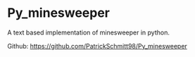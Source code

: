 # Py_minesweeper
A text based implementation of minesweeper in python.

Github: https://github.com/PatrickSchmitt98/Py_minesweeper